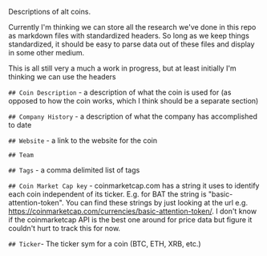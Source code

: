 Descriptions of alt coins. 

Currently I'm thinking we can store all the research we've done in this repo as markdown files with standardized headers. So long as we keep things standardized, it should be easy to parse data out of these files and display in some other medium. 

This is all still very a much a work in progress, but at least initially I'm thinking we can use the headers

`## Coin Description` - a description of what the coin is used for (as opposed to how the coin works, which I think should be a separate section)

`## Company History` - a description of what the company has accomplished to date

`## Website` - a link to the website for the coin

`## Team`

`## Tags` - a comma delimited list of tags

`## Coin Market Cap key` - coinmarketcap.com has a string it uses to identify each coin independent of its ticker. E.g. for 
BAT the string is "basic-attention-token". You can find these strings by just looking at the url e.g. https://coinmarketcap.com/currencies/basic-attention-token/. I don't know if the coinmarketcap API is the best one around for price data but figure it couldn't hurt to track this for now.

`## Ticker`- The ticker sym for a coin (BTC, ETH, XRB, etc.)

